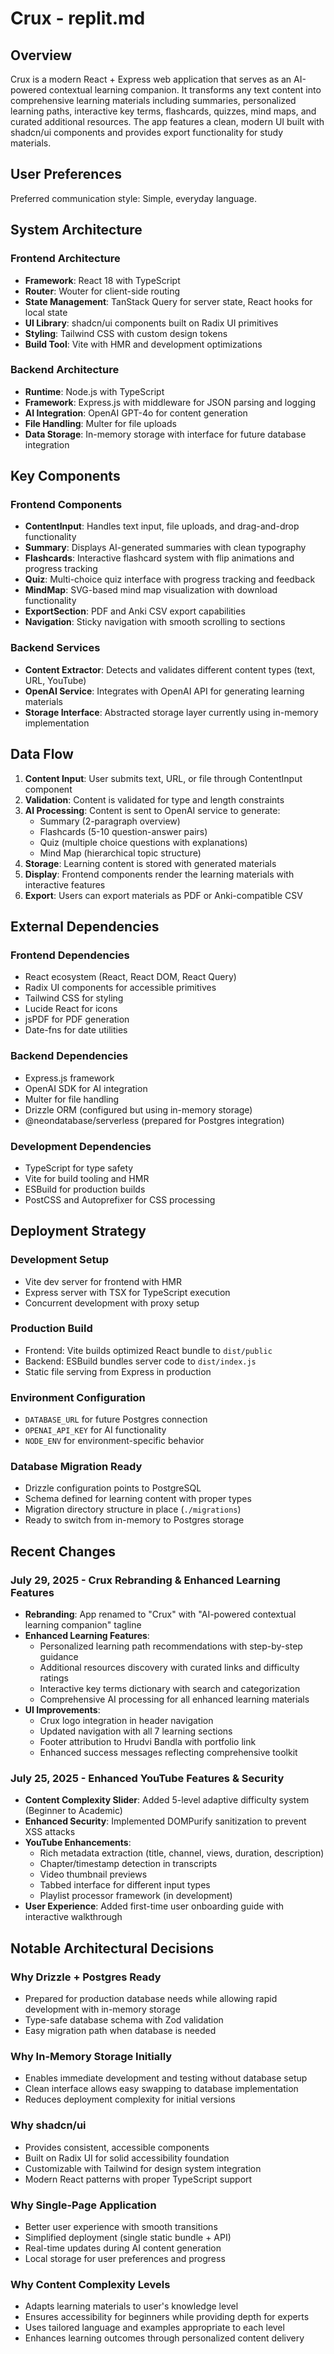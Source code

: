 # Crux - replit.md

## Overview

Crux is a modern React + Express web application that serves as an AI-powered contextual learning companion. It transforms any text content into comprehensive learning materials including summaries, personalized learning paths, interactive key terms, flashcards, quizzes, mind maps, and curated additional resources. The app features a clean, modern UI built with shadcn/ui components and provides export functionality for study materials.

## User Preferences

Preferred communication style: Simple, everyday language.

## System Architecture

### Frontend Architecture
- **Framework**: React 18 with TypeScript
- **Router**: Wouter for client-side routing
- **State Management**: TanStack Query for server state, React hooks for local state
- **UI Library**: shadcn/ui components built on Radix UI primitives
- **Styling**: Tailwind CSS with custom design tokens
- **Build Tool**: Vite with HMR and development optimizations

### Backend Architecture
- **Runtime**: Node.js with TypeScript
- **Framework**: Express.js with middleware for JSON parsing and logging
- **AI Integration**: OpenAI GPT-4o for content generation
- **File Handling**: Multer for file uploads
- **Data Storage**: In-memory storage with interface for future database integration

## Key Components

### Frontend Components
- **ContentInput**: Handles text input, file uploads, and drag-and-drop functionality
- **Summary**: Displays AI-generated summaries with clean typography
- **Flashcards**: Interactive flashcard system with flip animations and progress tracking
- **Quiz**: Multi-choice quiz interface with progress tracking and feedback
- **MindMap**: SVG-based mind map visualization with download functionality
- **ExportSection**: PDF and Anki CSV export capabilities
- **Navigation**: Sticky navigation with smooth scrolling to sections

### Backend Services
- **Content Extractor**: Detects and validates different content types (text, URL, YouTube)
- **OpenAI Service**: Integrates with OpenAI API for generating learning materials
- **Storage Interface**: Abstracted storage layer currently using in-memory implementation

## Data Flow

1. **Content Input**: User submits text, URL, or file through ContentInput component
2. **Validation**: Content is validated for type and length constraints
3. **AI Processing**: Content is sent to OpenAI service to generate:
   - Summary (2-paragraph overview)
   - Flashcards (5-10 question-answer pairs)
   - Quiz (multiple choice questions with explanations)
   - Mind Map (hierarchical topic structure)
4. **Storage**: Learning content is stored with generated materials
5. **Display**: Frontend components render the learning materials with interactive features
6. **Export**: Users can export materials as PDF or Anki-compatible CSV

## External Dependencies

### Frontend Dependencies
- React ecosystem (React, React DOM, React Query)
- Radix UI components for accessible primitives
- Tailwind CSS for styling
- Lucide React for icons
- jsPDF for PDF generation
- Date-fns for date utilities

### Backend Dependencies
- Express.js framework
- OpenAI SDK for AI integration
- Multer for file handling
- Drizzle ORM (configured but using in-memory storage)
- @neondatabase/serverless (prepared for Postgres integration)

### Development Dependencies
- TypeScript for type safety
- Vite for build tooling and HMR
- ESBuild for production builds
- PostCSS and Autoprefixer for CSS processing

## Deployment Strategy

### Development Setup
- Vite dev server for frontend with HMR
- Express server with TSX for TypeScript execution
- Concurrent development with proxy setup

### Production Build
- Frontend: Vite builds optimized React bundle to `dist/public`
- Backend: ESBuild bundles server code to `dist/index.js`
- Static file serving from Express in production

### Environment Configuration
- `DATABASE_URL` for future Postgres connection
- `OPENAI_API_KEY` for AI functionality
- `NODE_ENV` for environment-specific behavior

### Database Migration Ready
- Drizzle configuration points to PostgreSQL
- Schema defined for learning content with proper types
- Migration directory structure in place (`./migrations`)
- Ready to switch from in-memory to Postgres storage

## Recent Changes

### July 29, 2025 - Crux Rebranding & Enhanced Learning Features
- **Rebranding**: App renamed to "Crux" with "AI-powered contextual learning companion" tagline
- **Enhanced Learning Features**:
  - Personalized learning path recommendations with step-by-step guidance
  - Additional resources discovery with curated links and difficulty ratings
  - Interactive key terms dictionary with search and categorization
  - Comprehensive AI processing for all enhanced learning materials
- **UI Improvements**: 
  - Crux logo integration in header navigation
  - Updated navigation with all 7 learning sections
  - Footer attribution to Hrudvi Bandla with portfolio link
  - Enhanced success messages reflecting comprehensive toolkit

### July 25, 2025 - Enhanced YouTube Features & Security
- **Content Complexity Slider**: Added 5-level adaptive difficulty system (Beginner to Academic)
- **Enhanced Security**: Implemented DOMPurify sanitization to prevent XSS attacks
- **YouTube Enhancements**: 
  - Rich metadata extraction (title, channel, views, duration, description)
  - Chapter/timestamp detection in transcripts
  - Video thumbnail previews
  - Tabbed interface for different input types
  - Playlist processor framework (in development)
- **User Experience**: Added first-time user onboarding guide with interactive walkthrough

## Notable Architectural Decisions

### Why Drizzle + Postgres Ready
- Prepared for production database needs while allowing rapid development with in-memory storage
- Type-safe database schema with Zod validation
- Easy migration path when database is needed

### Why In-Memory Storage Initially
- Enables immediate development and testing without database setup
- Clean interface allows easy swapping to database implementation
- Reduces deployment complexity for initial versions

### Why shadcn/ui
- Provides consistent, accessible components
- Built on Radix UI for solid accessibility foundation
- Customizable with Tailwind for design system integration
- Modern React patterns with proper TypeScript support

### Why Single-Page Application
- Better user experience with smooth transitions
- Simplified deployment (single static bundle + API)
- Real-time updates during AI content generation
- Local storage for user preferences and progress

### Why Content Complexity Levels
- Adapts learning materials to user's knowledge level
- Ensures accessibility for beginners while providing depth for experts
- Uses tailored language and examples appropriate to each level
- Enhances learning outcomes through personalized content delivery
